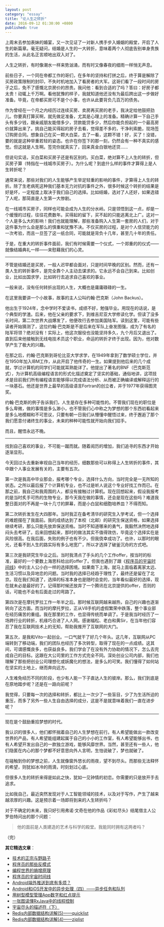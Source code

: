 ```yaml
---
layout: post
category: "essay"
title: "论人生之转折"
date: 2016-09-12 01:30:00 +0800
published: true
---
```


上周末去参加表妹的婚宴，又一次见证了一对新人携手步入婚姻的殿堂，开启了人生的新篇章。毫无疑问，结婚是人生的一大转折，意味着两个人彻底告别单身贵族的生活，从此名正言顺地出双入对了。

人生之转折，有时像潮水一样来势汹涌，而有时又像春夜的细雨一样悄无声息。

<!--more-->

前些日子，一个同在帝都工作的哥们，在多年的坚持和打拼之后，终于算是解除了买房政策限制的封印，不失时机地加入了看房者的大军。这哥们看了一段时间的房子之后，免不了感慨北京房价的昂贵。我问他：看到合适的了吗？答曰：好房子都太贵！动辄上千万啊。看他犹豫的样子，我就知道他还没有为最后跨出这一步做好准备。毕竟，在帝都买房可不是个小事，也许从此要背负几百万的债务。

作为曾经在一个月之内经历过连续买房、卖房再买房的老手，我决定给他鼓把劲儿。你要真打算买啊，就先做足准备，尤其是心理上的准备。精确计算一下自己手头有多少钱，跟亲戚朋友能借多少，贷款能贷多少，然后你能负担起的一个最高房价就算出来了。挑自己能买得起的房子去看，觉得差不多的，干净利索脆，现场签订购房合同。想象自己在买一颗大白菜，去了一看，这颗不错！好，买了！没错，要的就是这种举重若轻的姿态。也许在你签下的那一刻，仍然会有一种不真实的感觉。但这就是人生啊。签完你就真实了，回来真金白银地还贷......

但说句实话，买白菜和买房子还是有区别的。买白菜，绝对算不上人生的转折，但买房子算（特指在一线城市买房子）。为什么呢？到底什么样的事件才算得上是人生转折呢？

通常来说，那些对我们的人生能够产生举足轻重的影响的事件，才算得上人生的转折。除了生老病死这种我们基本无力对抗的事件之外，很多时候这个转折的结果是好是坏，一定程度上取决于我们自己的选择。比如结婚，选对了人还好，如果选错了人呢，那简直是人生第一大惨剧。

在一线城市买房子，同样也可能会成为人生的分水岭。只是领悟到这一点，却是一个缓慢的过程，往往花费数年。买得起的留下，买不起的只能逃离北上广。这对一个人是多么大的影响！我们也就能理解，那些准备购入人生第一套房的人们，对于这件事为什么会是那么的慎重和犹豫不决。不仅买房的过程，是对个人信贷能力的一次考验，而且一旦签了这一纸合同，可能就是背负十几年，甚至几十年的责任。

于是，在重大的转折事件面前，我们有时候需要一个仪式，一个郑重的的仪式——就像结婚典礼一样——来慰藉我们的心灵。

---

不管是结婚还是买房，一般人迟早都会面对，只是时间早晚的区别。然而，还有一类人生的转折事件，是完全靠个人主动去谋求的。它永远不会自己到来。比如创业，比如出国求学，比如转行去追求自己喜欢的事业。

一般来说，没有任何转折出现的人生，大概也是庸庸碌碌的一生。

在这里我要讲一个小故事，故事的主人公叫约翰·巴克斯（John Backus）。

他出生于1924年，念中学时不爱读书，成绩不好，勉强毕业。用现在的话说，是个典型的学渣。后来，他在父亲的要求下，到维吉尼亚大学修读化学。但读了没多长时间，第二次世界大战爆发了，他便改行去参加美国陆军。读到这里，可能有些读者开始猜测了，这位约翰·巴克斯是不是后来在军队上奋发图强，成为了有名的陆军将领？绝对没有！实际上，他这次服役也没能坚持多久，九个月后又退出了。直到后来他接触到无线电技术员这个职业，命运的转折才终于出现。因为，他对数学产生了极大的兴趣。

在那之后，约翰·巴克斯到哥伦比亚大学求学，在1949年拿到了数学硕士学位，并在1950年加入IBM工作，从此开启了他传奇的一生。如果提到他后来的几个成就，学过计算机的同学们可能就耳熟能详了。他提出了著名的BNF（巴克斯范式），为计算机高级编程语言的形式化描述奠定了坚实的基础，通俗地讲，这项技术是目前我们所有编程语言能够得以完成语法分析、从而被正确编译或解释运行的一块基石。他还是世界上最早的高级语言Fortran的创立者，并于1977年获得图灵奖。

约翰·巴克斯的例子告诉我们，人生是存在多种可能性的。不管我们现在的职位是多么卑微，做的事情是多么渺小，也不管我们心中称之为梦想的那个东西初看起来是多么地模糊和不可思议，只要有朝一日我们从懵懂中醒悟过来，终于邂逅了那个我们愿意付诸终生的事业，未来的种种可能性就开始向我们招手。

而且，醒悟永远不晚。

---

找到自己喜欢的事业，不可能一蹴而就。随着阅历的增加，我们追寻的东西才开始逐渐显形。

今天回过头去重新审视自己当年的经历，细数那些可以称得上人生转折的事件，其中跟个人事业发展有关的，主要有五次。

第一次是我高中毕业那会，报考哪个专业，选择什么方向，当时完全是一无所知的状态。之所以最后报了个计算机专业，也不过是听人说这个专业好找工作而已。在那之前，我自己和我周围的人，都没有接触过计算机。现在回想起来，假设我报考的是当时炙手可热的生物专业，那今天我在做的事情，还会是现在这些吗？难道我整日面对的不再是一块十几寸的屏幕，而是小白鼠和细胞培养皿？不得而知。

第二次转折发生在大四那年。当时我正在备考清华的研究生入学考试，但一个选择的难题摆在了我面前。我的成绩达到了本校（北邮）的研究生保送资格，如果选择继续考研，那么只能先放弃保送资格。当时不知道哪来的勇气，我毅然决然地选择闷头去考研了。后来回想起来，那时的做法其实不值得效仿，毕竟这个选择实在是风险很高。在我后面，失败的例子也有不少。但我侥幸成功了。也许，以那时的眼光，还看不到人生的路实际有多么地宽广，所以才选择了破釜沉舟的方式吧。

第三次是我研究生毕业之后。当时我清点了手头的几个工作offer，按当时的标准，最好的一个要数上海思科给出的offer了。但我也遇到了跟《[程序员的宇宙时间线](/posts/blog-programmer-choice.html)》中的主人公小白一样的选择困境。如果南下上海，就马上面临着离家太远、生活习惯以及异地恋的问题。当时我的选择已经趋于理性了，最终还是留在了北京。现在我们知道了，选择的标准本身也是随时会变的，当年看似最好的选择，现在就未必是最好的了。记得那时候还放弃了一个腾讯在北京提供的offer，否则的话，可能也不会有后面走过的弯路了。

第四次是在摩托罗拉工作一年半之后。那时候互联网越来越热，自己的兴趣也逐渐转向了这方面。而当时的摩托罗拉，正从V8手机的虚假繁荣中跌落，整个事业部在经历痛苦的重组。我在那里的工作，也显得传统而单调了。于是我当时经历了一场跨行业的转折，机缘巧合进了人人网。感谢福松、老白和黄Sir，在当年他们容忍了我在互联网技术上的无知，帮助我推开了互联网的大门。

第五次，是我和Vito一起创业。一口气就干了好几个年头。这几年，互联网从PC端转到了移动端，我们的团队也经历了多次转型，取得了现在的一点成绩。这其间，可谓感慨良多，也获益良多。我们学会了在没有外力协助的情况下，怎么去完成自己的目标。这跟在大公司里的工作方式完全不同。深处创业公司内部，我们也理解了那些把创业公司理想化或妖魔化的想法，是多么的可笑。我们懂得了如何站在坚实的土地上，继而奔向远方。

人生难免经历不同的阶段，也少有人能一下子直达人生的彼岸。那么，我们到底是在原地踏步呢？还是在一路向前呢？

我觉得，只要每一次的选择和转折，都比上一次少了一些盲目，少了为生活所迫的重压，而多了另外一些人生自由选择的成分，这是不是就意味着我们一直在进步呢？

---

现在是个鼓励重拾梦想的时代。

我认识的很多人，他们都怀揣着自己的人生梦想在前行。有人希望能做出一款改变世界的产品，有人希望能组建起属于自己的小小的工作室，有人希望能够出书，也有人希望开发出自己的一款独立游戏，能够风靡世界。当然，甚至还有一些人，他们隐匿在内心的那个梦都不好意思向外人言明，生怕说破了，梦也就破了。

在碰触到你的梦想之前，人生就像窗外悠长的雨夜，望不到尽头。而那些无法释怀的希望，则犹如冰冷的雨滴，时刻划过心底。

但很多人生的转折来得是如此之快，犹如一见钟情的初恋。你需要的只是放开手去追求。

比如我自己，最近突然发现对于人工智能领域的技术，以及对于写作，产生了越来越浓厚的兴趣。这是预示着一场即将到来的人生转折吗？

对于不确定的未来，我只好引用弗诺·文奇在他的作品《彩虹尽头》结尾借主人公罗伯特问出的那个问题：

> 他的面前是人类建造的艺术与科学的殿堂。我能同时拥有这两者吗？

（完）

**其它精选文章**：

* [技术的正宗与野路子](http://mp.weixin.qq.com/s?__biz=MzA4NTg1MjM0Mg==&mid=2657261357&idx=1&sn=ebb11a1623e00ca8e6ad55c9ad6b2547#rd)
* [程序员的那些反模式](/posts/blog-programmer-anti-pattern.html)
* [编程世界的熵增原理](http://mp.weixin.qq.com/s?__biz=MzA4NTg1MjM0Mg==&mid=2657261372&idx=1&sn=89c5b0fa1e9e339ee220d0c30001d01a#rd)
* [程序员的宇宙时间线](http://mp.weixin.qq.com/s?__biz=MzA4NTg1MjM0Mg==&mid=2657261318&idx=1&sn=f7588db0d44a1c1842674d6465ca709e#rd)
* [Android端外推送到底有多烦？](http://mp.weixin.qq.com/s?__biz=MzA4NTg1MjM0Mg==&mid=2657261350&idx=1&sn=6cea730ef5a144ac243f07019fb43076#rd)
* [Android和iOS开发中的异步处理（四）——异步任务和队列](/posts/blog-series-async-task-4.html)
* [用树型模型管理App数字和红点提示](http://mp.weixin.qq.com/s?__biz=MzA4NTg1MjM0Mg==&mid=2657261255&idx=1&sn=01ab92edada77803fc4ab7a575453d97&scene=19#wechat_redirect)
* [一张图读懂RxJava中的线程控制](http://mp.weixin.qq.com/s?__biz=MzA4NTg1MjM0Mg==&mid=509777575&idx=1&sn=9ace4885f32a1f274e4be8d839700486&scene=19#wechat_redirect)
* [宇宙尽头的描述符（下）](http://mp.weixin.qq.com/s?__biz=MzA4NTg1MjM0Mg==&mid=2657261342&idx=1&sn=0adc539ce9b4632aac96a447b7431532#rd)
* [Redis内部数据结构详解(5)——quicklist](http://mp.weixin.qq.com/s?__biz=MzA4NTg1MjM0Mg==&mid=2657261335&idx=1&sn=053d72a348be2e78040f3847f4092d92&scene=19#wechat_redirect)
* [Redis内部数据结构详解(4)——ziplist](http://mp.weixin.qq.com/s?__biz=MzA4NTg1MjM0Mg==&mid=2657261265&idx=1&sn=e105c4b86a5640c5fc8212cd824f750b#rd)

